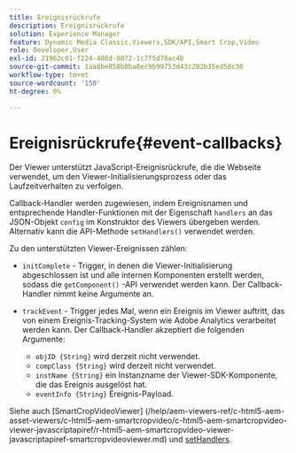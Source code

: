 ```yaml
---
title: Ereignisrückrufe
description: Ereignisrückrufe
solution: Experience Manager
feature: Dynamic Media Classic,Viewers,SDK/API,Smart Crop,Video
role: Developer,User
exl-id: 21962c01-f224-408d-8072-1c7f5d78ac4b
source-git-commit: 1aa8be858b0ba8ec9b99753d43c202b35ed58c30
workflow-type: tm+mt
source-wordcount: '150'
ht-degree: 0%

---
```


# Ereignisrückrufe{#event-callbacks}

Der Viewer unterstützt JavaScript-Ereignisrückrufe, die die Webseite verwendet, um den Viewer-Initialisierungsprozess oder das Laufzeitverhalten zu verfolgen.

Callback-Handler werden zugewiesen, indem Ereignisnamen und entsprechende Handler-Funktionen mit der Eigenschaft `handlers` an das JSON-Objekt `config` im Konstruktor des Viewers übergeben werden. Alternativ kann die API-Methode `setHandlers()` verwendet werden.

Zu den unterstützten Viewer-Ereignissen zählen:

* `initComplete` - Trigger, in denen die Viewer-Initialisierung abgeschlossen ist und alle internen Komponenten erstellt werden, sodass die `getComponent()` -API verwendet werden kann. Der Callback-Handler nimmt keine Argumente an.

* `trackEvent` - Trigger jedes Mal, wenn ein Ereignis im Viewer auftritt, das von einem Ereignis-Tracking-System wie Adobe Analytics verarbeitet werden kann. Der Callback-Handler akzeptiert die folgenden Argumente:

   * `objID {String}` wird derzeit nicht verwendet.
   * `compClass {String}` wird derzeit nicht verwendet.
   * `instName {String}` ein Instanzname der Viewer-SDK-Komponente, die das Ereignis ausgelöst hat.
   * `eventInfo {String}` Ereignis-Payload.

Siehe auch [SmartCropVideoViewer]
(/help/aem-viewers-ref/c-html5-aem-asset-viewers/c-html5-aem-smartcropvideo/c-html5-aem-smartcropvideo-viewer-javascriptapiref/r-html5-aem-smartcropvideo-viewer-javascriptapiref-smartcropvideoviewer.md) und [setHandlers](/help/aem-viewers-ref/c-html5-aem-asset-viewers/c-html5-aem-smartcropvideo/c-html5-aem-smartcropvideo-viewer-javascriptapiref/r-html5-aem-smartcropvideo-viewer-javascriptapiref-sethandlers.md).
